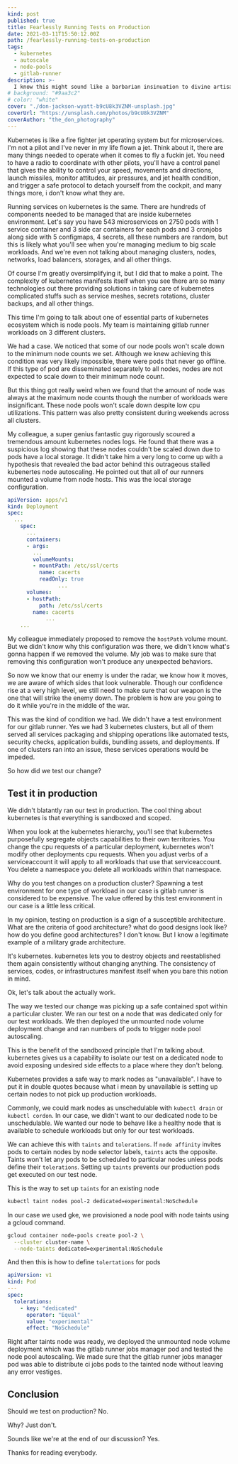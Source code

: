 ```yaml
---
kind: post
published: true
title: Fearlessly Running Tests on Production
date: 2021-03-11T15:50:12.00Z
path: /fearlessly-running-tests-on-production
tags:
  - kubernetes
  - autoscale
  - node-pools
  - gitlab-runner
description: >-
  I know this might sound like a barbarian insinuation to divine artisanal engineering best practices that have been laid out over the last 4 decades. But if there was a case you need to do that, I thought it would be interesting if I could share my experience in running tests on a kubernetes production cluster without disrupting any production workloads.
# background: "#9aa3c2"
# color: "white"
cover: "./don-jackson-wyatt-b9cU8k3VZNM-unsplash.jpg"
coverUrl: "https://unsplash.com/photos/b9cU8k3VZNM"
coverAuthor: "the_don_photography"
---
```


Kubernetes is like a fire fighter jet operating system but for microservices. I'm not a pilot and I've never in my life flown a jet. Think about it, there are many things needed to operate when it comes to fly a fuckin jet. You need to have a radio to coordinate with other pilots, you'll have a control panel that gives the ability to control your speed, movements and directions, launch missiles, monitor attitudes, air pressures, and jet health condition, and trigger a safe protocol to detach yourself from the cockpit, and many things more, i don't know what they are.

Running services on kubernetes is the same. There are hundreds of components needed to be managed that are inside kubernetes environment. Let's say you have 543 microservices on 2750 pods with 1 service container and 3 side car containers for each pods and 3 cronjobs along side with 5 configmaps, 4 secrets, all these numbers are random, but this is likely what you'll see when you're managing medium to big scale workloads. And we're even not talking about managing clusters, nodes, networks, load balancers, storages, and all other things.

Of course I'm greatly oversimplifying it, but I did that to make a point. The complexity of kubernetes manifests itself when you see there are so many technologies out there providing solutions in taking care of kubernetes complicated stuffs such as service meshes, secrets rotations, cluster backups, and all other things.

This time I'm going to talk about one of essential parts of kubernetes ecosystem which is node pools. My team is maintaining gitlab runner workloads on 3 different clusters.

We had a case. We noticed that some of our node pools won't scale down to the minimum node counts we set. Although we knew achieving this condition was very likely impossible, there were pods that never go offline. If this type of pod are disseminated separately to all nodes, nodes are not expected to scale down to their minimum node count.

But this thing got really weird when we found that the amount of node was always at the maximum node counts though the number of workloads were insignificant. These node pools won't scale down despite low cpu utilizations. This pattern was also pretty consistent during weekends across all clusters.

My colleague, a super genius fantastic guy rigorously scoured a tremendous amount kubernetes nodes logs. He found that there was a suspicious log showing that these nodes couldn't be scaled down due to pods have a local storage. It didn't take him a very long to come up with a hypothesis that revealed the bad actor behind this outrageous stalled kubenertes node autoscaling. He pointed out that all of our runners mounted a volume from node hosts. This was the local storage configuration.

```yaml
apiVersion: apps/v1
kind: Deployment
spec:
  ...
    spec:
      ...
      containers:
      - args:
        ...
        volumeMounts:
        - mountPath: /etc/ssl/certs
          name: cacerts
          readOnly: true
				...
      volumes:
      - hostPath:
          path: /etc/ssl/certs
        name: cacerts
			...
	...
```

My colleague immediately proposed to remove the `hostPath` volume mount. But we didn't know why this configuration was there, we didn't know what's gonna happen if we removed the volume. My job was to make sure that removing this configuration won't produce any unexpected behaviors.

So now we know that our enemy is under the radar, we know how it moves, we are aware of which sides that look vulnerable. Though our confidence rise at a very high level, we still need to make sure that our weapon is the one that will strike the enemy down. The problem is how are you going to do it while you're in the middle of the war.

This was the kind of condition we had. We didn't have a test environment for our gitlab runner. Yes we had 3 kubernetes clusters, but all of them served all services packaging and shipping operations like automated tests, security checks, application builds, bundling assets, and deployments. If one of clusters ran into an issue, these services operations would be impeded.

So how did we test our change?

## Test it in production

We didn't blatantly ran our test in production. The cool thing about kubernetes is that everything is sandboxed and scoped.

When you look at the kubernetes hierarchy, you'll see that kubernetes purposefully segregate objects capabilities to their own territories. You change the cpu requests of a particular deployment, kubernetes won't modify other deployments cpu requests. When you adjust verbs of a serviceaccount it will apply to all workloads that use that serviceaccount. You delete a namespace you delete all workloads within that namespace.

Why do you test changes on a production cluster? Spawning a test environment for one type of workload in our case is gitlab runner is considered to be expensive. The value offered by this test environment in our case is a little less critical.

In my opinion, testing on production is a sign of a susceptible architecture. What are the criteria of good architecture? what do good designs look like? how do you define good architectures? I don't know. But I know a legitimate example of a military grade architecture.

It's kubernetes. kubernetes lets you to destroy objects and reestablished them again consistently without changing anything. The consistency of services, codes, or infrastructures manifest itself when you bare this notion in mind.

Ok, let's talk about the actually work.

The way we tested our change was picking up a safe contained spot within a particular cluster. We ran our test on a node that was dedicated only for our test workloads. We then deployed the unmounted node volume deployment change and ran numbers of pods to trigger node pool autoscaling.

This is the benefit of the sandboxed principle that I'm talking about. kubernetes gives us a capability to isolate our test on a dedicated node to avoid exposing undesired side effects to a place where they don't belong.

Kubernetes provides a safe way to mark nodes as "unavailable". I have to put it in double quotes because what i mean by unavailable is setting up certain nodes to not pick up production workloads.

Commonly, we could mark nodes as unschedulable with `kubectl drain` or `kubectl cordon`. In our case, we didn't want to our dedicated node to be unschedulable. We wanted our node to behave like a healthy node that is available to schedule workloads but only for our test workloads.

We can achieve this with `taints` and `tolerations`. If `node affinity` invites pods to certain nodes by node selector labels, `taints` acts the opposite. Taints won't let any pods to be scheduled to particular nodes unless pods define their `tolerations`. Setting up `taints` prevents our production pods get executed on our test node.

This is the way to set up `taints` for an existing node

```bash
kubectl taint nodes pool-2 dedicated=experimental:NoSchedule
```

In our case we used gke, we provisioned a node pool with node taints using a gcloud command.

```bash
gcloud container node-pools create pool-2 \
  --cluster cluster-name \
  --node-taints dedicated=experimental:NoSchedule
```

And then this is how to define `tolertations` for pods

```yaml
apiVersion: v1
kind: Pod
---
spec:
  tolerations:
    - key: "dedicated"
      operator: "Equal"
      value: "experimental"
      effect: "NoSchedule"
```

Right after taints node was ready, we deployed the unmounted node volume deployment which was the gitlab runner jobs manager pod and tested the node pool autoscaling. We made sure that the gitlab runner jobs manager pod was able to distribute ci jobs pods to the tainted node without leaving any error vestiges.

## Conclusion

Should we test on production? No.

Why? Just don't.

Sounds like we're at the end of our discussion? Yes.

Thanks for reading everybody.
